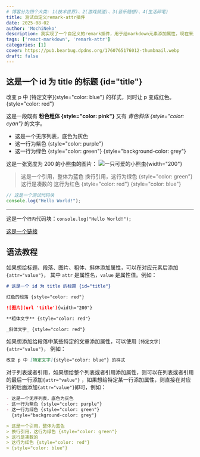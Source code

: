 ```yaml
---
# 博客分为四个大类: 1(技术世界)、2(游戏频道)、3(音乐随想)、4(生活碎笔)
title: 测试自定义remark-attr插件
date: 2025-08-02
author: 'MochiNeko'
description: 我实现了一个自定义的remark插件，用于给markdown元素添加属性，现在来测试可能出现的各种情况。
tags: ['react-markdown', 'remark-attr']
categories: [1]
cover: https://pub.bearbug.dpdns.org/1760765176012-thumbnail.webp
draft: false
---
```


## 这是一个 id 为 title 的标题 {id="title"}

改变 p 中 [特定文字]{style="color: blue"} 的样式，同时让 p 变成红色。{style="color: red"}

这是一段既有 **粉色粗体 {style="color: pink"}** 又有 _青色斜体 {style="color: cyan"}_ 的文字。

- 这是一个无序列表，底色为灰色
- 这一行为紫色 {style="color: purple"}
- 这一行为绿色 {style="color: green"}
  {style="background-color: grey"}

这是一张宽度为 200 的小熊虫的图片：
![一只可爱的小熊虫](https://pub.bearbug.dpdns.org/1754060052683-bearbug-confidence.png '自信'){width="200"}

> 这是一个引用，整体为蓝色
> 换行引用，这行为绿色 {style="color: green"}
> 这行是凑数的
> 这行为红色 {style="color: red"}
> {style="color: blue"}

```javaScript
// 这是一个测试代码块
console.log("Hello World!");
```

---

这是一个`行内`代码块：`console.log("Hello World!");`

[这是一个链接](https://vibe.us 'vibe.us')

## 语法教程

如果想给标题、段落、图片、粗体、斜体添加属性，可以在对应元素后添加 `{attr="value"}`，
其中 `attr` 是属性名，`value` 是属性值。例如：

```markdown
# 这是一个 id 为 title 的标题 {id="title"}

红色的段落 {style="color: red"}

![图片](url 'title'){width="200"}

**粗体文字** {style="color: red"}

_斜体文字_ {style="color: red"}
```

如果想添加给段落中某些特定的文章添加属性，可以使用 `[特定文字]{attr="value"}`，
例如：

```markdown
改变 p 中 [特定文字]{style="color: blue"} 的样式
```

对于列表或者引用，如果想给整个列表或者引用添加属性，则可以在列表或者引用的最后一行添加`{attr="value"}`
，如果想给特定某一行添加属性，则直接在对应行的后面添加`{attr="value"}`即可，例如：

```markdown
- 这是一个无序列表，底色为灰色
- 这一行为紫色 {style="color: purple"}
- 这一行为绿色 {style="color: green"}
  {style="background-color: grey"}

> 这是一个引用，整体为蓝色
> 换行引用，这行为绿色 {style="color: green"}
> 这行是凑数的
> 这行为红色 {style="color: red"}
> {style="color: blue"}
```
